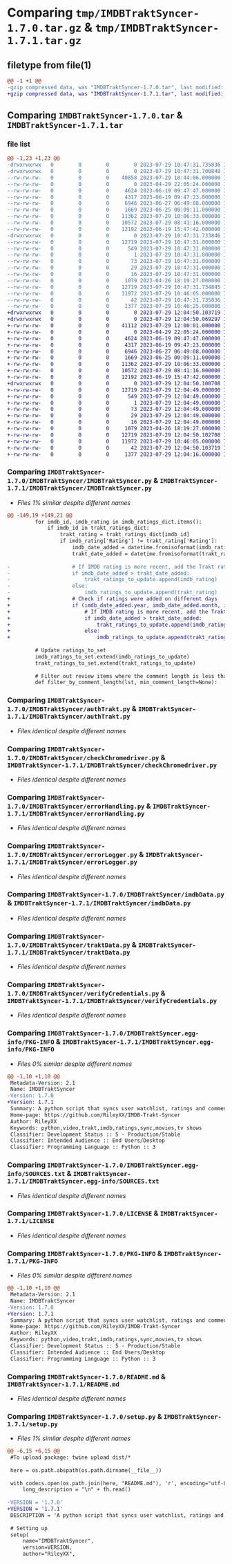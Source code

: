 # Comparing `tmp/IMDBTraktSyncer-1.7.0.tar.gz` & `tmp/IMDBTraktSyncer-1.7.1.tar.gz`

## filetype from file(1)

```diff
@@ -1 +1 @@
-gzip compressed data, was "IMDBTraktSyncer-1.7.0.tar", last modified: Sat Jul 29 10:47:31 2023, max compression
+gzip compressed data, was "IMDBTraktSyncer-1.7.1.tar", last modified: Sat Jul 29 12:04:50 2023, max compression
```

## Comparing `IMDBTraktSyncer-1.7.0.tar` & `IMDBTraktSyncer-1.7.1.tar`

### file list

```diff
@@ -1,23 +1,23 @@
-drwxrwxrwx   0        0        0        0 2023-07-29 10:47:31.735836 IMDBTraktSyncer-1.7.0/
-drwxrwxrwx   0        0        0        0 2023-07-29 10:47:31.700848 IMDBTraktSyncer-1.7.0/IMDBTraktSyncer/
--rw-rw-rw-   0        0        0    40858 2023-07-29 10:44:06.000000 IMDBTraktSyncer-1.7.0/IMDBTraktSyncer/IMDBTraktSyncer.py
--rw-rw-rw-   0        0        0        0 2023-04-29 22:05:24.000000 IMDBTraktSyncer-1.7.0/IMDBTraktSyncer/__init__.py
--rw-rw-rw-   0        0        0     4624 2023-06-19 09:47:47.000000 IMDBTraktSyncer-1.7.0/IMDBTraktSyncer/authTrakt.py
--rw-rw-rw-   0        0        0     4317 2023-06-19 09:47:23.000000 IMDBTraktSyncer-1.7.0/IMDBTraktSyncer/checkChromedriver.py
--rw-rw-rw-   0        0        0     6946 2023-06-27 06:49:08.000000 IMDBTraktSyncer-1.7.0/IMDBTraktSyncer/errorHandling.py
--rw-rw-rw-   0        0        0     1669 2023-06-25 00:09:11.000000 IMDBTraktSyncer-1.7.0/IMDBTraktSyncer/errorLogger.py
--rw-rw-rw-   0        0        0    11362 2023-07-29 10:06:33.000000 IMDBTraktSyncer-1.7.0/IMDBTraktSyncer/imdbData.py
--rw-rw-rw-   0        0        0    10572 2023-07-29 08:41:16.000000 IMDBTraktSyncer-1.7.0/IMDBTraktSyncer/traktData.py
--rw-rw-rw-   0        0        0    12192 2023-06-19 15:47:42.000000 IMDBTraktSyncer-1.7.0/IMDBTraktSyncer/verifyCredentials.py
-drwxrwxrwx   0        0        0        0 2023-07-29 10:47:31.733846 IMDBTraktSyncer-1.7.0/IMDBTraktSyncer.egg-info/
--rw-rw-rw-   0        0        0    12719 2023-07-29 10:47:31.000000 IMDBTraktSyncer-1.7.0/IMDBTraktSyncer.egg-info/PKG-INFO
--rw-rw-rw-   0        0        0      549 2023-07-29 10:47:31.000000 IMDBTraktSyncer-1.7.0/IMDBTraktSyncer.egg-info/SOURCES.txt
--rw-rw-rw-   0        0        0        1 2023-07-29 10:47:31.000000 IMDBTraktSyncer-1.7.0/IMDBTraktSyncer.egg-info/dependency_links.txt
--rw-rw-rw-   0        0        0       73 2023-07-29 10:47:31.000000 IMDBTraktSyncer-1.7.0/IMDBTraktSyncer.egg-info/entry_points.txt
--rw-rw-rw-   0        0        0       29 2023-07-29 10:47:31.000000 IMDBTraktSyncer-1.7.0/IMDBTraktSyncer.egg-info/requires.txt
--rw-rw-rw-   0        0        0       16 2023-07-29 10:47:31.000000 IMDBTraktSyncer-1.7.0/IMDBTraktSyncer.egg-info/top_level.txt
--rw-rw-rw-   0        0        0     1079 2023-04-26 18:19:27.000000 IMDBTraktSyncer-1.7.0/LICENSE
--rw-rw-rw-   0        0        0    12719 2023-07-29 10:47:31.734845 IMDBTraktSyncer-1.7.0/PKG-INFO
--rw-rw-rw-   0        0        0    11972 2023-07-29 10:46:05.000000 IMDBTraktSyncer-1.7.0/README.md
--rw-rw-rw-   0        0        0       42 2023-07-29 10:47:31.735836 IMDBTraktSyncer-1.7.0/setup.cfg
--rw-rw-rw-   0        0        0     1377 2023-07-29 10:46:25.000000 IMDBTraktSyncer-1.7.0/setup.py
+drwxrwxrwx   0        0        0        0 2023-07-29 12:04:50.103719 IMDBTraktSyncer-1.7.1/
+drwxrwxrwx   0        0        0        0 2023-07-29 12:04:50.069297 IMDBTraktSyncer-1.7.1/IMDBTraktSyncer/
+-rw-rw-rw-   0        0        0    41112 2023-07-29 12:00:01.000000 IMDBTraktSyncer-1.7.1/IMDBTraktSyncer/IMDBTraktSyncer.py
+-rw-rw-rw-   0        0        0        0 2023-04-29 22:05:24.000000 IMDBTraktSyncer-1.7.1/IMDBTraktSyncer/__init__.py
+-rw-rw-rw-   0        0        0     4624 2023-06-19 09:47:47.000000 IMDBTraktSyncer-1.7.1/IMDBTraktSyncer/authTrakt.py
+-rw-rw-rw-   0        0        0     4317 2023-06-19 09:47:23.000000 IMDBTraktSyncer-1.7.1/IMDBTraktSyncer/checkChromedriver.py
+-rw-rw-rw-   0        0        0     6946 2023-06-27 06:49:08.000000 IMDBTraktSyncer-1.7.1/IMDBTraktSyncer/errorHandling.py
+-rw-rw-rw-   0        0        0     1669 2023-06-25 00:09:11.000000 IMDBTraktSyncer-1.7.1/IMDBTraktSyncer/errorLogger.py
+-rw-rw-rw-   0        0        0    11362 2023-07-29 10:06:33.000000 IMDBTraktSyncer-1.7.1/IMDBTraktSyncer/imdbData.py
+-rw-rw-rw-   0        0        0    10572 2023-07-29 08:41:16.000000 IMDBTraktSyncer-1.7.1/IMDBTraktSyncer/traktData.py
+-rw-rw-rw-   0        0        0    12192 2023-06-19 15:47:42.000000 IMDBTraktSyncer-1.7.1/IMDBTraktSyncer/verifyCredentials.py
+drwxrwxrwx   0        0        0        0 2023-07-29 12:04:50.100708 IMDBTraktSyncer-1.7.1/IMDBTraktSyncer.egg-info/
+-rw-rw-rw-   0        0        0    12719 2023-07-29 12:04:49.000000 IMDBTraktSyncer-1.7.1/IMDBTraktSyncer.egg-info/PKG-INFO
+-rw-rw-rw-   0        0        0      549 2023-07-29 12:04:49.000000 IMDBTraktSyncer-1.7.1/IMDBTraktSyncer.egg-info/SOURCES.txt
+-rw-rw-rw-   0        0        0        1 2023-07-29 12:04:49.000000 IMDBTraktSyncer-1.7.1/IMDBTraktSyncer.egg-info/dependency_links.txt
+-rw-rw-rw-   0        0        0       73 2023-07-29 12:04:49.000000 IMDBTraktSyncer-1.7.1/IMDBTraktSyncer.egg-info/entry_points.txt
+-rw-rw-rw-   0        0        0       29 2023-07-29 12:04:49.000000 IMDBTraktSyncer-1.7.1/IMDBTraktSyncer.egg-info/requires.txt
+-rw-rw-rw-   0        0        0       16 2023-07-29 12:04:49.000000 IMDBTraktSyncer-1.7.1/IMDBTraktSyncer.egg-info/top_level.txt
+-rw-rw-rw-   0        0        0     1079 2023-04-26 18:19:27.000000 IMDBTraktSyncer-1.7.1/LICENSE
+-rw-rw-rw-   0        0        0    12719 2023-07-29 12:04:50.102708 IMDBTraktSyncer-1.7.1/PKG-INFO
+-rw-rw-rw-   0        0        0    11972 2023-07-29 10:46:05.000000 IMDBTraktSyncer-1.7.1/README.md
+-rw-rw-rw-   0        0        0       42 2023-07-29 12:04:50.103719 IMDBTraktSyncer-1.7.1/setup.cfg
+-rw-rw-rw-   0        0        0     1377 2023-07-29 12:04:16.000000 IMDBTraktSyncer-1.7.1/setup.py
```

### Comparing `IMDBTraktSyncer-1.7.0/IMDBTraktSyncer/IMDBTraktSyncer.py` & `IMDBTraktSyncer-1.7.1/IMDBTraktSyncer/IMDBTraktSyncer.py`

 * *Files 1% similar despite different names*

```diff
@@ -149,19 +149,21 @@
         for imdb_id, imdb_rating in imdb_ratings_dict.items():
             if imdb_id in trakt_ratings_dict:
                 trakt_rating = trakt_ratings_dict[imdb_id]
                 if imdb_rating['Rating'] != trakt_rating['Rating']:
                     imdb_date_added = datetime.fromisoformat(imdb_rating['Date_Added'])
                     trakt_date_added = datetime.fromisoformat(trakt_rating['Date_Added'])
                     
-                    # If IMDB rating is more recent, add the Trakt rating to the update list, and vice versa
-                    if imdb_date_added > trakt_date_added:
-                        trakt_ratings_to_update.append(imdb_rating)
-                    else:
-                        imdb_ratings_to_update.append(trakt_rating)
+                    # Check if ratings were added on different days
+                    if (imdb_date_added.year, imdb_date_added.month, imdb_date_added.day) != (trakt_date_added.year, trakt_date_added.month, trakt_date_added.day):
+                        # If IMDB rating is more recent, add the Trakt rating to the update list, and vice versa
+                        if imdb_date_added > trakt_date_added:
+                            trakt_ratings_to_update.append(imdb_rating)
+                        else:
+                            imdb_ratings_to_update.append(trakt_rating)
 
         # Update ratings_to_set
         imdb_ratings_to_set.extend(imdb_ratings_to_update)
         trakt_ratings_to_set.extend(trakt_ratings_to_update)
         
         # Filter out review items where the comment length is less than 600 characters
         def filter_by_comment_length(lst, min_comment_length=None):
```

### Comparing `IMDBTraktSyncer-1.7.0/IMDBTraktSyncer/authTrakt.py` & `IMDBTraktSyncer-1.7.1/IMDBTraktSyncer/authTrakt.py`

 * *Files identical despite different names*

### Comparing `IMDBTraktSyncer-1.7.0/IMDBTraktSyncer/checkChromedriver.py` & `IMDBTraktSyncer-1.7.1/IMDBTraktSyncer/checkChromedriver.py`

 * *Files identical despite different names*

### Comparing `IMDBTraktSyncer-1.7.0/IMDBTraktSyncer/errorHandling.py` & `IMDBTraktSyncer-1.7.1/IMDBTraktSyncer/errorHandling.py`

 * *Files identical despite different names*

### Comparing `IMDBTraktSyncer-1.7.0/IMDBTraktSyncer/errorLogger.py` & `IMDBTraktSyncer-1.7.1/IMDBTraktSyncer/errorLogger.py`

 * *Files identical despite different names*

### Comparing `IMDBTraktSyncer-1.7.0/IMDBTraktSyncer/imdbData.py` & `IMDBTraktSyncer-1.7.1/IMDBTraktSyncer/imdbData.py`

 * *Files identical despite different names*

### Comparing `IMDBTraktSyncer-1.7.0/IMDBTraktSyncer/traktData.py` & `IMDBTraktSyncer-1.7.1/IMDBTraktSyncer/traktData.py`

 * *Files identical despite different names*

### Comparing `IMDBTraktSyncer-1.7.0/IMDBTraktSyncer/verifyCredentials.py` & `IMDBTraktSyncer-1.7.1/IMDBTraktSyncer/verifyCredentials.py`

 * *Files identical despite different names*

### Comparing `IMDBTraktSyncer-1.7.0/IMDBTraktSyncer.egg-info/PKG-INFO` & `IMDBTraktSyncer-1.7.1/IMDBTraktSyncer.egg-info/PKG-INFO`

 * *Files 0% similar despite different names*

```diff
@@ -1,10 +1,10 @@
 Metadata-Version: 2.1
 Name: IMDBTraktSyncer
-Version: 1.7.0
+Version: 1.7.1
 Summary: A python script that syncs user watchlist, ratings and comments for Movies, TV Shows and Episodes both ways between Trakt and IMDB.
 Home-page: https://github.com/RileyXX/IMDB-Trakt-Syncer
 Author: RileyXX
 Keywords: python,video,trakt,imdb,ratings,sync,movies,tv shows
 Classifier: Development Status :: 5 - Production/Stable
 Classifier: Intended Audience :: End Users/Desktop
 Classifier: Programming Language :: Python :: 3
```

### Comparing `IMDBTraktSyncer-1.7.0/IMDBTraktSyncer.egg-info/SOURCES.txt` & `IMDBTraktSyncer-1.7.1/IMDBTraktSyncer.egg-info/SOURCES.txt`

 * *Files identical despite different names*

### Comparing `IMDBTraktSyncer-1.7.0/LICENSE` & `IMDBTraktSyncer-1.7.1/LICENSE`

 * *Files identical despite different names*

### Comparing `IMDBTraktSyncer-1.7.0/PKG-INFO` & `IMDBTraktSyncer-1.7.1/PKG-INFO`

 * *Files 0% similar despite different names*

```diff
@@ -1,10 +1,10 @@
 Metadata-Version: 2.1
 Name: IMDBTraktSyncer
-Version: 1.7.0
+Version: 1.7.1
 Summary: A python script that syncs user watchlist, ratings and comments for Movies, TV Shows and Episodes both ways between Trakt and IMDB.
 Home-page: https://github.com/RileyXX/IMDB-Trakt-Syncer
 Author: RileyXX
 Keywords: python,video,trakt,imdb,ratings,sync,movies,tv shows
 Classifier: Development Status :: 5 - Production/Stable
 Classifier: Intended Audience :: End Users/Desktop
 Classifier: Programming Language :: Python :: 3
```

### Comparing `IMDBTraktSyncer-1.7.0/README.md` & `IMDBTraktSyncer-1.7.1/README.md`

 * *Files identical despite different names*

### Comparing `IMDBTraktSyncer-1.7.0/setup.py` & `IMDBTraktSyncer-1.7.1/setup.py`

 * *Files 1% similar despite different names*

```diff
@@ -6,15 +6,15 @@
 #To upload package: twine upload dist/*
 
 here = os.path.abspath(os.path.dirname(__file__))
 
 with codecs.open(os.path.join(here, "README.md"), 'r', encoding="utf-8") as fh:
     long_description = "\n" + fh.read()
 
-VERSION = '1.7.0'
+VERSION = '1.7.1'
 DESCRIPTION = 'A python script that syncs user watchlist, ratings and comments for Movies, TV Shows and Episodes both ways between Trakt and IMDB.'
 
 # Setting up
 setup(
     name="IMDBTraktSyncer",
     version=VERSION,
     author="RileyXX",
```

